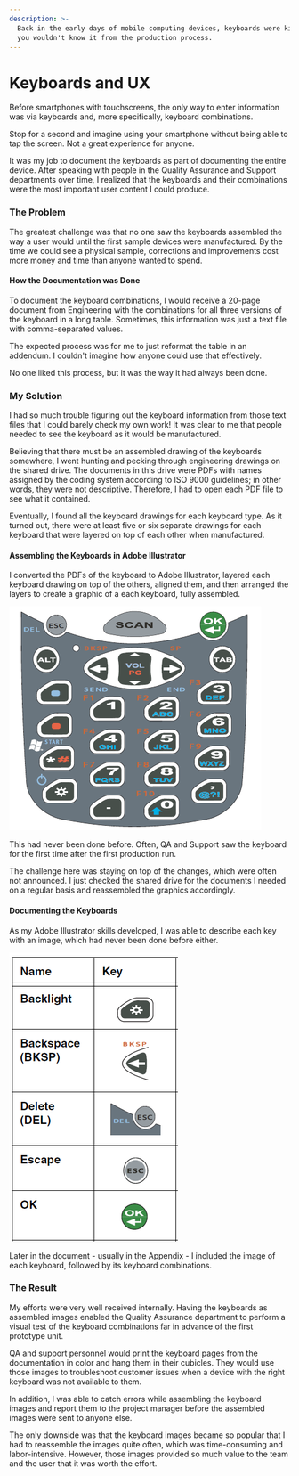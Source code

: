 ```yaml
---
description: >-
  Back in the early days of mobile computing devices, keyboards were king, but
  you wouldn't know it from the production process.
---
```


# Keyboards and UX

Before smartphones with touchscreens, the only way to enter information was via keyboards and, more specifically, keyboard combinations.&#x20;

Stop for a second and imagine using your smartphone without being able to tap the screen. Not a great experience for anyone.

It was my job to document the keyboards as part of documenting the entire device. After speaking with people in the Quality Assurance and Support departments over time, I realized that the keyboards and their combinations were the most important user content I could produce.&#x20;

### The Problem

The greatest challenge was that no one saw the keyboards assembled the way a user would until the first sample devices were manufactured. By the time we could see a physical sample, corrections and improvements cost more money and time than anyone wanted to spend.&#x20;

#### How the Documentation was Done

To document the keyboard combinations, I would receive a 20-page document from Engineering with the combinations for all three versions of the keyboard in a long table. Sometimes, this information was just a text file with comma-separated values.

The expected process was for me to just reformat the table in an addendum. I couldn't imagine how anyone could use that effectively.

No one liked this process, but it was the way it had always been done.

### My Solution

I had so much trouble figuring out the keyboard information from those text files that I could barely check my own work! It was clear to me that people needed to see the keyboard as it would be manufactured.&#x20;

Believing that there must be an assembled drawing of the keyboards somewhere, I went hunting and pecking through engineering drawings on the shared drive. The documents in this drive were PDFs with names assigned by the coding system according to ISO 9000 guidelines; in other words, they were not descriptive. Therefore, I had to open each PDF file to see what it contained.&#x20;

Eventually, I found all the keyboard drawings for each keyboard type. As it turned out, there were at least five or six separate drawings for each keyboard that were layered on top of each other when manufactured.&#x20;

#### Assembling the Keyboards in Adobe Illustrator

I converted the PDFs of the keyboard to Adobe Illustrator, layered each keyboard drawing on top of the others, aligned them, and then arranged the layers to create a graphic of a each keyboard, fully assembled.&#x20;

![](.gitbook/assets/image.png)

This had never been done before. Often, QA and Support saw the keyboard for the first time after the first production run.

The challenge here was staying on top of the changes, which were often not announced. I just checked the shared drive for the documents I needed on a regular basis and reassembled the graphics accordingly.

#### Documenting the Keyboards

As my Adobe Illustrator skills developed, I was able to describe each key with an image, which had never been done before either.&#x20;

<img src=".gitbook/assets/image (1) (1).png" alt="" data-size="original">

Later in the document - usually in the Appendix - I included the image of each keyboard, followed by its keyboard combinations.&#x20;

### The Result

My efforts were very well received internally. Having the keyboards as assembled images enabled the Quality Assurance department to perform a visual test of the keyboard combinations far in advance of the first prototype unit.&#x20;

QA and support personnel would print the keyboard pages from the documentation in color and hang them in their cubicles. They would use those images to troubleshoot customer issues when a device with the right keyboard was not available to them.&#x20;

In addition, I was able to catch errors while assembling the keyboard images and report them to the project manager before the assembled images were sent to anyone else.&#x20;

The only downside was that the keyboard images became so popular that I had to reassemble the images quite often, which was time-consuming and labor-intensive. However, those images provided so much value to the team and the user that it was worth the effort.&#x20;

